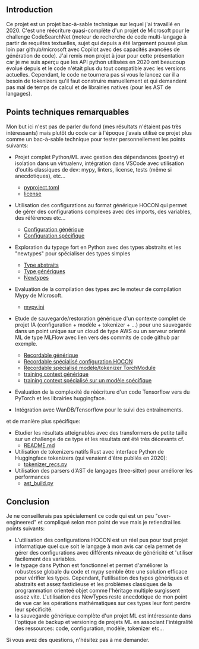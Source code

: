 ## Introduction

Ce projet est un projet bac-à-sable technique sur lequel j'ai travaillé en 2020. C'est une réécriture quasi-complète d'un projet de Microsoft pour le challenge CodeSearchNet (moteur de recherche de code multi-langage à partir de requêtes textuelles, sujet qui depuis a été largement poussé plus loin par github/microsoft avec Copilot avec des capacités avancées de génération de code).
J'ai remis mon projet à jour pour cette présentation car je me suis aperçu que les API python utilisées en 2020 ont beaucoup évolué depuis et le code n'était plus du tout compatible avec les versions actuelles. Cependant, le code ne tournera pas si vous le lancez car il a besoin de tokenizers qu'il faut construire manuellement et qui demandent pas mal de temps de calcul et de librairies natives (pour les AST de langages).

## Points techniques remarquables

Mon but ici n'est pas de parler du fond (mes résultats n'étaient pas très intéressants) mais plutôt du code car à l'époque j'avais utilisé ce projet plus comme un bac-à-sable technique pour tester personnellement les points suivants:

- Projet complet Python/ML avec gestion des dépendances (poetry) et isolation dans un virtualenv, intégration dans VSCode avec utilisation d'outils classiques de dev: mypy, linters, license, tests (même si anecdotiques), etc...
  - [pyproject.toml](./pyproject.toml)
  - [license](./LICENSE)
- Utilisation des configurations au format générique HOCON qui permet de gérer des configurations complexes avec des imports, des variables, des références etc...
  - [Configuration générique](./conf/default.conf)
  - [Configuration spécifique](./conf/query_code_siamese_2020_02_15_14_00.conf)
- Exploration du typage fort en Python avec des types abstraits et les "newtypes" pour spécialiser des types simples

  - [Type abstraits](./codenets/recordable.py#L22)
  - [Type génériques](./codenets/codesearchnet/training_ctx.py#L205-L220)
  - [Newtypes](./codenets/codesearchnet/training_ctx.py#L49-L68)

- Evaluation de la compilation des types avc le moteur de compilation Mypy de Microsoft.
  - [mypy.ini](./mypy.ini)
- Etude de sauvegarde/restoration générique d'un contexte complet de projet IA (configuration + modèle + tokenizer + ...) pour une sauvegarde dans un point unique sur un cloud de type AWS ou un serveur orienté ML de type MLFlow avec lien vers des commits de code github par exemple.
  - [Recordable générique](./codenets/recordable.py#L22)
  - [Recordable spécialisé configuration HOCON](./codenets/recordable.py#L113)
  - [Recordable spécialisé modèle/tokenizer TorchModule](./codenets/recordable.py#L248)
  - [training context générique](./codenets/codesearchnet/training_ctx.py#L245)
  - [training context spécialisé sur un modèle spécifique](./codenets/codesearchnet/query_code_siamese/training_ctx.py#L40)
- Evaluation de la complexité de réécriture d'un code Tensorflow vers du PyTorch et les librairies huggingface.
- Intégration avec WanDB/Tensorflow pour le suivi des entraînements.

et de manière plus spécifique:

- Etudier les résultats atteignables avec des transformers de petite taille sur un challenge de ce type
  et les résultats ont été très décevants cf.
  - [README.md](./README.md)
- Utilisation de tokenizers natifs Rust avec interface Python de Huggingface tokenizers (qui venaient d'être publiés en 2020):
  - [tokenizer_recs.py](./codenets/codesearchnet/huggingface/tokenizer_recs.py#L102)
- Utilisation des parsers d'AST de langages (tree-sitter) pour améliorer les performances
  - [ast_build.py](./codenets/codesearchnet/ast_build.py#L189)

## Conclusion

Je ne conseillerais pas spécialement ce code qui est un peu "over-engineered" et compliqué selon mon point de vue mais je retiendrai les points suivants:

- L'utilisation des configurations HOCON est un réel pus pour tout projet informatique quel que soit le langage à mon avis car cela permet de gérer des configurations avec différents niveaux de généricité et 'utiliser facilement des variables.
- le typage dans Python est fonctionnel et permet d'améliorer la robustesse globale du code et mypy semble être une solution efficace pour vérifier les types. Cependant, l'utilisation des types génériques et abstraits est assez fastidieuse et les problèmes classiques de la programmation orienteé objet comme l'héritage multiple surgissent assez vite. L'utilisation des NewTypes reste anecdotique de mon point de vue car les opérations mathématiques sur ces types leur font perdre leur spécificité.
- la sauvegarde générique complète d'un projet ML est intéressante dans l'optique de backup et versioning de projets ML en associant l'intégralité des ressources: code, configuration, modèle, tokenizer etc...

Si vous avez des questions, n'hésitez pas à me demander.
